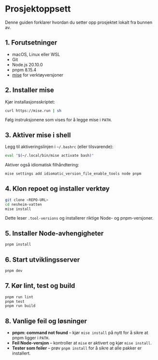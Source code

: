 # Prosjektoppsett

Denne guiden forklarer hvordan du setter opp prosjektet lokalt fra bunnen av.

## 1. Forutsetninger
- macOS, Linux eller WSL
- Git
- Node.js 20.10.0
- pnpm 8.15.4
- [mise](https://github.com/jdx/mise) for verktøyversjoner

## 2. Installer mise
Kjør installasjonsskriptet:
```bash
curl https://mise.run | sh
```
Følg instruksjonene som vises for å legge mise i `PATH`.

## 3. Aktiver mise i shell
Legg til aktiveringslinjen i `~/.bashrc` (eller tilsvarende):
```bash
eval "$(~/.local/bin/mise activate bash)"
```
Aktiver også idiomatisk filhåndtering:
```bash
mise settings add idiomatic_version_file_enable_tools node pnpm
```

## 4. Klon repoet og installer verktøy
```bash
git clone <REPO-URL>
cd nesheim-vatten
mise install
```
Dette leser `.tool-versions` og installerer riktige Node- og pnpm-versjoner.

## 5. Installer Node-avhengigheter
```bash
pnpm install
```

## 6. Start utviklingsserver
```bash
pnpm dev
```

## 7. Kør lint, test og build
```bash
pnpm run lint
pnpm test
pnpm run build
```

## 8. Vanlige feil og løsninger
- **pnpm: command not found** – kjør `mise install` på nytt for å sikre at pnpm ligger i `PATH`.
- **Feil Node-versjon** – kontroller at `mise` er aktivert og kjør `mise install`.
- **Tester som feiler** – prøv `pnpm install` for å sikre at alle pakker er installert.
